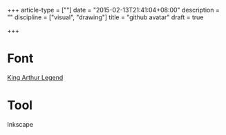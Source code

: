 +++
article-type = [""]
date = "2015-02-13T21:41:04+08:00"
description = ""
discipline = ["visual", "drawing"]
title = "github avatar"
draft = true

+++

# Font

[King Arthur Legend](www.dafont.com/king-arthur-legend.font)

# Tool 

Inkscape
